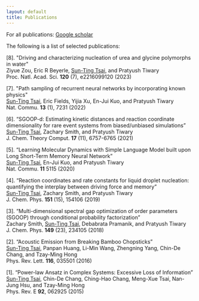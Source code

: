 ```yaml
---
layout: default
title: Publications
---
```


For all publications: [Google scholar](https://scholar.google.com/citations?hl=en&user=e0BF_m8AAAAJ)

The following is a list of selected publications:

[8]. "Driving and characterizing nucleation of urea and glycine polymorphs in water"  
Ziyue Zou, Eric R Beyerle, <u>Sun-Ting Tsai</u>, and Pratyush Tiwary  
Proc. Natl. Acad. Sci. <b>120</b> (7), e2216099120 (2023)

[7]. "Path sampling of recurrent neural networks by incorporating known physics"  
<u>Sun-Ting Tsai</u>, Eric Fields, Yijia Xu, En-Jui Kuo, and Pratyush Tiwary  
Nat. Commu. <b>13</b> (1), 7231 (2022)

[6]. “SGOOP-d: Estimating kinetic distances and reaction coordinate dimensionality for rare event systems from biased/unbiased simulations”  
<u>Sun-Ting Tsai</u>, Zachary Smith, and Pratyush Tiwary  
J. Chem. Theory Comput. <b>17</b> (11), 6757-6765 (2021)
 
[5]. “Learning Molecular Dynamics with Simple Language Model built upon Long Short-Term Memory Neural Network”  
<u>Sun-Ting Tsai</u>, En-Jui Kuo, and Pratyush Tiwary  
Nat. Commu. <b>11</b> 5115 (2020)

[4]. “Reaction coordinates and rate constants for liquid droplet nucleation: quantifying the interplay between driving force and memory”  
<u>Sun-Ting Tsai</u>, Zachary Smith, and Pratyush Tiwary  
J. Chem. Phys. <b>151</b> (15), 154106 (2019)

[3]. “Multi-dimensional spectral gap optimization of order parameters (SGOOP) through conditional probability factorization”  
Zachary Smith, <u>Sun-Ting Tsai</u>, Debabrata Pramanik, and Pratyush Tiwary  
J. Chem. Phys. <b>149</b> (23), 234105 (2018)

[2]. “Acoustic Emission from Breaking Bamboo Chopsticks”  
<u>Sun-Ting Tsai</u>, Panpan Huang, Li-Min Wang, Zhengning Yang, Chin-De Chang, and Tzay-Ming Hong  
Phys. Rev. Lett. <b>116</b>, 035501 (2016)

[1]. “Power-law Ansatz in Complex Systems: Excessive Loss of Information”  
<u>Sun-Ting Tsai</u>, Chin-De Chang, Ching-Hao Chang, Meng-Xue Tsai, Nan-Jung Hsu, and Tzay-Ming Hong  
Phys. Rev. E <b>92</b>, 062925 (2015)
